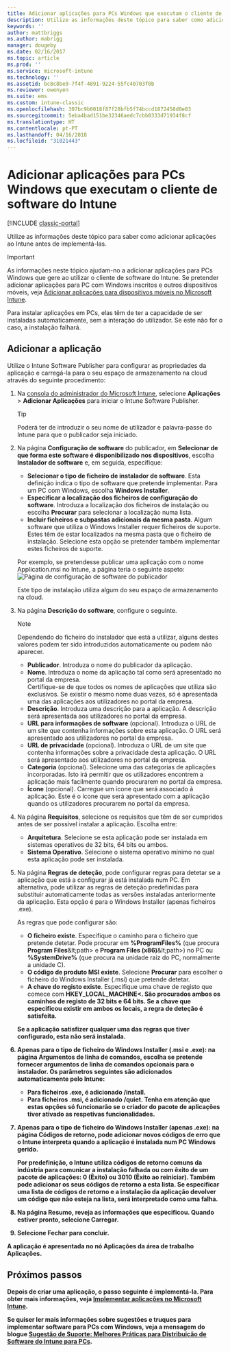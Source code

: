 ```yaml
---
title: Adicionar aplicações para PCs Windows que executam o cliente de software do Intune
description: Utilize as informações deste tópico para saber como adicionar aplicações para PCs Windows ao Intune antes de implementá-las.
keywords: ''
author: mattbriggs
ms.author: mabrigg
manager: dougeby
ms.date: 02/16/2017
ms.topic: article
ms.prod: ''
ms.service: microsoft-intune
ms.technology: ''
ms.assetid: bc8c8be9-7f4f-4891-9224-55fc40703f0b
ms.reviewer: owenyen
ms.suite: ems
ms.custom: intune-classic
ms.openlocfilehash: 307bc9b0018f87f28bfb5f74bccd1872458d0e83
ms.sourcegitcommit: 5eba4bad151be32346aedc7cbb0333d71934f8cf
ms.translationtype: HT
ms.contentlocale: pt-PT
ms.lasthandoff: 04/16/2018
ms.locfileid: "31021443"
---
```

# <a name="add-apps-for-windows-pcs-that-run-the-intune-software-client"></a>Adicionar aplicações para PCs Windows que executam o cliente de software do Intune

[!INCLUDE [classic-portal](../includes/classic-portal.md)]

Utilize as informações deste tópico para saber como adicionar aplicações ao Intune antes de implementá-las.

> [!IMPORTANT]
> As informações neste tópico ajudam-no a adicionar aplicações para PCs Windows que gere ao utilizar o cliente de software do Intune. Se pretender adicionar aplicações para PC com Windows inscritos e outros dispositivos móveis, veja [Adicionar aplicações para dispositivos móveis no Microsoft Intune](add-apps-for-mobile-devices-in-microsoft-intune.md).

Para instalar aplicações em PCs, elas têm de ter a capacidade de ser instaladas automaticamente, sem a interação do utilizador. Se este não for o caso, a instalação falhará.


## <a name="add-the-app"></a>Adicionar a aplicação
Utilize o Intune Software Publisher para configurar as propriedades da aplicação e carregá-la para o seu espaço de armazenamento na cloud através do seguinte procedimento:

1. Na [consola do administrador do Microsoft Intune](https://manage.microsoft.com), selecione **Aplicações** &gt; **Adicionar Aplicações** para iniciar o Intune Software Publisher.

   > [!TIP]
   > Poderá ter de introduzir o seu nome de utilizador e palavra-passe do Intune para que o publicador seja iniciado.

2. Na página **Configuração de software** do publicador, em **Selecionar de que forma este software é disponibilizado nos dispositivos**, escolha **Instalador de software** e, em seguida, especifique:

   - **Selecionar o tipo de ficheiro de instalador de software**. Esta definição indica o tipo de software que pretende implementar. Para um PC com Windows, escolha **Windows Installer**.
   - **Especificar a localização dos ficheiros de configuração do software**. Introduza a localização dos ficheiros de instalação ou escolha **Procurar** para selecionar a localização numa lista.
   - **Incluir ficheiros e subpastas adicionais da mesma pasta**. Algum software que utiliza o Windows Installer requer ficheiros de suporte. Estes têm de estar localizados na mesma pasta que o ficheiro de instalação. Selecione esta opção se pretender também implementar estes ficheiros de suporte.

   Por exemplo, se pretendesse publicar uma aplicação com o nome Application.msi no Intune, a página teria o seguinte aspeto: ![Página de configuração de software do publicador](./media/publisher-for-pc.png)

   Este tipo de instalação utiliza algum do seu espaço de armazenamento na cloud.

3. Na página **Descrição do software**, configure o seguinte.

   > [!NOTE]
   > Dependendo do ficheiro do instalador que está a utilizar, alguns destes valores podem ter sido introduzidos automaticamente ou podem não aparecer.

   - **Publicador**. Introduza o nome do publicador da aplicação.
   - **Nome**. Introduza o nome da aplicação tal como será apresentado no portal da empresa.<br />Certifique-se de que todos os nomes de aplicações que utiliza são exclusivos. Se existir o mesmo nome duas vezes, só é apresentada uma das aplicações aos utilizadores no portal da empresa.
   - **Descrição**. Introduza uma descrição para a aplicação. A descrição será apresentada aos utilizadores no portal da empresa.
   - **URL para informações de software** (opcional). Introduza o URL de um site que contenha informações sobre esta aplicação. O URL será apresentado aos utilizadores no portal da empresa.
   - **URL de privacidade** (opcional). Introduza o URL de um site que contenha informações sobre a privacidade desta aplicação. O URL será apresentado aos utilizadores no portal da empresa.
   - **Categoria** (opcional). Selecione uma das categorias de aplicações incorporadas. Isto irá permitir que os utilizadores encontrem a aplicação mais facilmente quando procurarem no portal da empresa.
   - **Ícone** (opcional). Carregue um ícone que será associado à aplicação. Este é o ícone que será apresentado com a aplicação quando os utilizadores procurarem no portal da empresa.

4. Na página **Requisitos**, selecione os requisitos que têm de ser cumpridos antes de ser possível instalar a aplicação. Escolha entre:

   - **Arquitetura**. Selecione se esta aplicação pode ser instalada em sistemas operativos de 32 bits, 64 bits ou ambos.
   - **Sistema Operativo**. Selecione o sistema operativo mínimo no qual esta aplicação pode ser instalada.

5. Na página **Regras de deteção**, pode configurar regras para detetar se a aplicação que está a configurar já está instalada num PC. Em alternativa, pode utilizar as regras de deteção predefinidas para substituir automaticamente todas as versões instaladas anteriormente da aplicação. Esta opção é para o Windows Installer (apenas ficheiros .exe).

   As regras que pode configurar são:
   - **O ficheiro existe**. Especifique o caminho para o ficheiro que pretende detetar. Pode procurar em **%ProgramFiles%** (que procura **Program Files**\&lt;path&gt; e **Program Files (x86)**\&lt;path&gt;) no PC ou **%SystemDrive%** (que procura na unidade raiz do PC, normalmente a unidade C).
   - **O código de produto MSI existe**. Selecione **Procurar** para escolher o ficheiro do Windows Installer (.msi) que pretende detetar.
   - <strong>A chave do registo existe</strong>. Especifique uma chave de registo que comece com <strong>HKEY_LOCAL_MACHINE\<. São procurados ambos os caminhos de registo de 32 bits e 64 bits. Se a chave que especificou existir em ambos os locais, a regra de deteção é satisfeita.

   Se a aplicação satisfizer qualquer uma das regras que tiver configurado, esta não será instalada.

6. Apenas para o tipo de ficheiro do **Windows Installer** (.msi e .exe): na página **Argumentos de linha de comandos**, escolha se pretende fornecer argumentos de linha de comandos opcionais para o instalador.
   Os parâmetros seguintes são adicionados automaticamente pelo Intune:
   - Para ficheiros .exe, é adicionado **/install**.
   - Para ficheiros .msi, é adicionado **/quiet**.
   Tenha em atenção que estas opções só funcionarão se o criador do pacote de aplicações tiver ativado as respetivas funcionalidades.

7. Apenas para o tipo de ficheiro do **Windows Installer** (apenas .exe): na página **Códigos de retorno**, pode adicionar novos códigos de erro que o Intune interpreta quando a aplicação é instalada num PC Windows gerido.

   Por predefinição, o Intune utiliza códigos de retorno comuns da indústria para comunicar a instalação falhada ou com êxito de um pacote de aplicações: **0** (Êxito) ou **3010** (Êxito ao reiniciar). Também pode adicionar os seus códigos de retorno a esta lista. Se especificar uma lista de códigos de retorno e a instalação da aplicação devolver um código que não esteja na lista, será interpretado como uma falha.

8. Na página **Resumo**, reveja as informações que especificou. Quando estiver pronto, selecione **Carregar**.

9. Selecione **Fechar** para concluir.

A aplicação é apresentada no nó **Aplicações** da área de trabalho **Aplicações**.

## <a name="next-steps"></a>Próximos passos

Depois de criar uma aplicação, o passo seguinte é implementá-la. Para obter mais informações, veja [Implementar aplicações no Microsoft Intune](deploy-apps.md).

Se quiser ler mais informações sobre sugestões e truques para implementar software para PCs com Windows, veja a mensagem do blogue [Sugestão de Suporte: Melhores Práticas para Distribuição de Software do Intune para PCs](https://blogs.technet.microsoft.com/intunesupport/2016/06/13/support-tip-best-practices-for-intune-software-distribution-to-pcs/).
